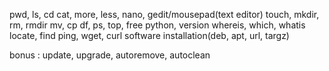 pwd, ls, cd
cat, more, less, nano, gedit/mousepad(text editor)
touch, mkdir, rm, rmdir
mv, cp
df, ps, top, free
python, version
whereis, which, whatis
locate, find
ping, wget, curl
software installation(deb, apt, url, targz)

bonus :
update, upgrade, autoremove, autoclean
